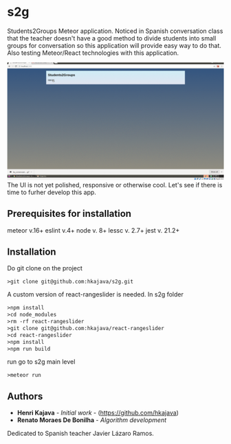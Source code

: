 # s2g
Students2Groups Meteor application. Noticed in Spanish conversation class that the teacher doesn't have a good method to divide students into small groups for conversation so this application will provide easy way to do that. Also testing Meteor/React technologies with this application.

![s2g screen cast](imports/filesforgithubREADME/s2g_screencast_20171116.gif "Students2Groups (css part not polished I know...)")
The UI is not yet polished, responsive or otherwise cool. Let's see if there is time to furher develop this app.

## Prerequisites for installation

meteor v.16+
eslint v.4+
node v. 8+
lessc v. 2.7+
jest v. 21.2+


## Installation

Do git clone on the project
```
>git clone git@github.com:hkajava/s2g.git
```

A custom version of react-rangeslider is needed.
In s2g folder
```
>npm install
>cd node_modules
>rm -rf react-rangeslider
>git clone git@github.com:hkajava/react-rangeslider
>cd react-rangeslider
>npm install
>npm run build
```


run
go to s2g main level
```
>meteor run
```

## Authors

* **Henri Kajava** - *Initial work* - (https://github.com/hkajava)
* **Renato Moraes De Bonilha** - *Algorithm development*

Dedicated to Spanish teacher Javier Lázaro Ramos.
